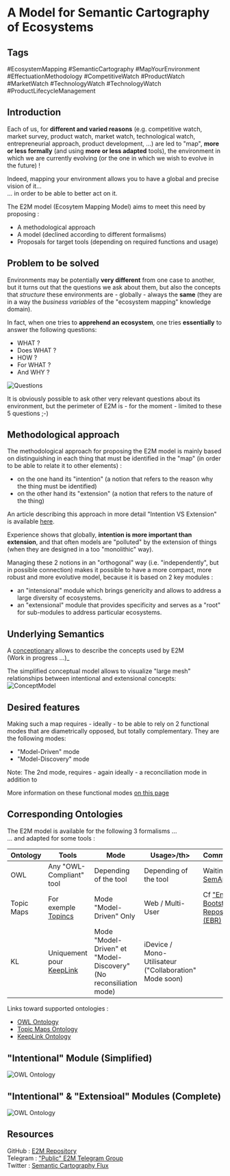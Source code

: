 
A Model for Semantic Cartography of Ecosystems
==

Tags
-
#EcosystemMapping #SemanticCartography #MapYourEnvironment #EffectuationMethodology #CompetitiveWatch #ProductWatch #MarketWatch #TechnologyWatch #TechnologyWatch #ProductLifecycleManagement 

Introduction
-
Each of us, for __different and varied reasons__ (e.g. competitive watch, market survey, product watch, market watch, technological watch, entrepreneurial approach, product development, ...) are led to "map", __more or less formally__ (and using __more or less adapted__ tools), the environment in which we are currently evolving (or the one in which we wish to evolve in the future) !

Indeed, mapping your environment allows you to have a global and precise vision of it...   
... in order to be able to better act on it.

The E2M model (Ecosytem Mapping Model) aims to meet this need by proposing :
* A methodological approach
* A model (declined according to different formalisms)
* Proposals for target tools (depending on required functions and usage)

Problem to be solved
-
Environments may be potentially __very different__ from one case to another, but it turns out that the questions we ask about them, but also the concepts that *structure* these environments are - globally - always the __same__ (they are in a way the *business variables* of the "ecosystem mapping" knowledge domain).

In fact, when one tries to __apprehend an ecosystem__, one tries __essentially__ to answer the following questions: 
* WHAT ?
* Does WHAT ?
* HOW ?
* For WHAT ?
* And WHY ?

![Questions](https://github.com/iPlumb3r/EcosystemMappingModel/blob/master/images/Who-DoesWhat-How-ForWhat-Why.png)

It is obviously possible to ask other very relevant questions about its environment, but the perimeter of E2M is - for the moment - limited to these 5 questions ;-)

Methodological approach
-
The methodological approach for proposing the E2M model is mainly based on distinguishing in each thing that must be identified in the "map" (in order to be able to relate it to other elements) : 
* on the one hand its "intention" (a notion that refers to the reason why the thing must be identified)
* on the other hand its "extension" (a notion that refers to the nature of the thing)

An article describing this approach in more detail "Intention VS Extension" is available <a href="https://github.com/iPlumb3r/EcosystemMappingModel/blob/master/1_Semantic/ReasonWhyA2-LevelModel_EN.md">here</a>.

Experience shows that globally, __intention is more important than extension__, and that often models are "polluted" by the extension of things (when they are designed in a too "monolithic" way). 

Managing these 2 notions in an "orthogonal" way (i.e. "independently", but in possible connection) makes it possible to have a more compact, more robust and more evolutive model, because it is based on 2 key modules :
* an "intensional" module which brings genericity and allows to address a large diversity of ecosystems.
* an "extensional" module that provides specificity and serves as a "root" for sub-modules to address particular ecosystems. 

Underlying Semantics
-
A <a href="https://github.com/iPlumb3r/EcosystemMappingModel/tree/master/1_Semantic/Conceptionary">conceptionary</a> allows to describe the concepts used by E2M   
(Work in progress ...)_

The simplified conceptual model allows to visualize "large mesh" relationships between intentional and extensional concepts:
![ConceptModel](https://github.com/iPlumb3r/EcosystemMappingModel/blob/master/images/ConceptualModel%40E2M_2020-03-04.png)

Desired features
-
Making such a map requires - ideally - to be able to rely on 2 functional modes that are diametrically opposed, but totally complementary. They are the following modes:
* "Model-Driven" mode
* "Model-Discovery" mode 

Note: The 2nd mode, requires - again ideally - a reconciliation mode in addition to

More information on these functional modes <a href="https://github.com/iPlumb3r/EcosystemMappingModel/blob/master/4_Functionalities/FunctionalModes.md">on this page</a>

Corresponding Ontologies
-
The E2M model is available for the following 3 formalisms ...   
... and adapted for some tools :

<table
    <Head.
        <tr>
            <th>Ontology</th>
            <th>Tools</th>
            <th>Mode</th>
            <th>Usage>/th>   
            <th>Comment>/th> 
        <tr>
    </thead>
    <tbody>
        <tr>
            <td>OWL</td>
            <td>Any "OWL-Compliant" tool</td>
            <td>Depending of the tool</td>
            <td>Depending of the tool</td>
            <td>Waiting for <a href="http://semapps.org/">SemApps</a></td>
        </tr>
        <tr>
            <td>Topic Maps</td>
            <td>For exemple <a href="https://www.topincs.com/">Topincs</a></td>
            <td>Mode "Model-Driven" Only</td>
            <td>Web / Multi-User</td>
            <td>Cf <a href="https://www.topincs.com/iPlumb3rSandBox/">"Entangled Bootstrap" Repository (EBR)</a></td>
        </tr>
        <tr>
            <td>KL</td>
            <td>Uniquement pour <a href="http://keeplink.com/">KeepLink</a></td>
            <td>Mode "Model-Driven" et "Model-Discovery" (No reconsiliation mode)</td>
            <td>iDevice / Mono-Utilisateur ("Collaboration" Mode soon)</td>
            <td></td>
        </tr>
    </tbody>
</table>
   
Links toward supported ontologies :
* <a href="https://github.com/iPlumb3r/EcosystemMappingModel/blob/master/6_Ontologies/OWL-Ontology.md">OWL Ontology</a>
* <a href="https://github.com/iPlumb3r/EcosystemMappingModel/blob/master/6_Ontologies/TM-Ontology.md">Topic Maps Ontology</a>
* <a href="https://github.com/iPlumb3r/EcosystemMappingModel/blob/master/6_Ontologies/KL-Ontology.md">KeepLink Ontology</a>


"Intentional" Module (Simplified) 
-
![OWL Ontology](https://github.com/iPlumb3r/EcosystemMappingModel/blob/master/images/OWL-Ontology%40E2M-i_Simplified_2020-03-04.png)


"Intentional" & "Extensioal" Modules (Complete)
-
![OWL Ontology](https://github.com/iPlumb3r/EcosystemMappingModel/blob/master/images/OWL-Ontology%40E2M_2020-03-06.png)

Resources
-
GitHub : <a href="https://github.com/iPlumb3r/EcosystemMappingModel">E2M Repository</a>   
Telegram : <a href="https://t.me/EcosystemMapping">"Public" E2M Telegram Group</a>    
Twitter : <a href="https://twitter.com/iPlumb3r">Semantic Cartography Flux</a>


